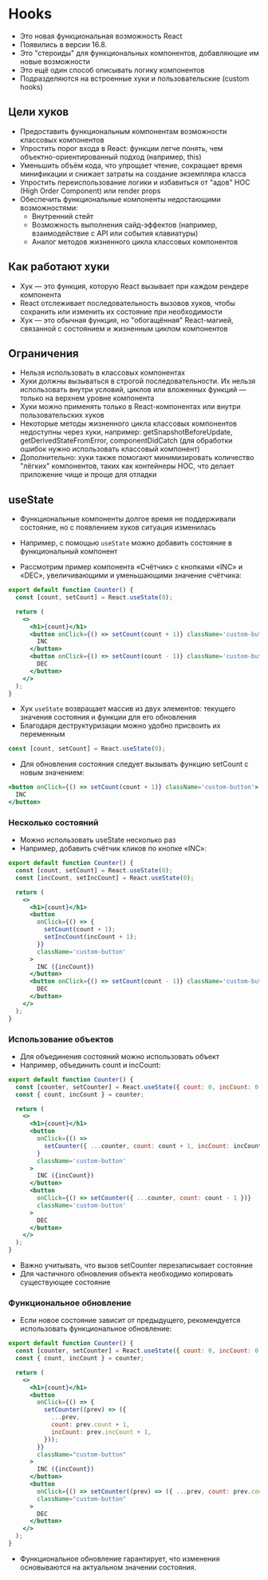 # Hooks

- Это новая функциональная возможность React
- Появились в версии 16.8.
- Это "стероиды" для функциональных компонентов, добавляющие им новые возможности
- Это ещё один способ описывать логику компонентов
- Подразделяются на встроенные хуки и пользовательские (custom hooks)

## Цели хуков

- Предоставить функциональным компонентам возможности классовых компонентов
- Упростить порог входа в React: функции легче понять, чем объектно-ориентированный подход (например, this)
- Уменьшить объём кода, что упрощает чтение, сокращает время минификации и снижает затраты на создание экземпляра класса
- Упростить переиспользование логики и избавиться от "адов" HOC (High Order Component) или render props
- Обеспечить функциональные компоненты недостающими возможностями:
  - Внутренний стейт
  - Возможность выполнения сайд-эффектов (например, взаимодействие с API или события клавиатуры)
  - Аналог методов жизненного цикла классовых компонентов

## Как работают хуки

- Хук — это функция, которую React вызывает при каждом рендере компонента
- React отслеживает последовательность вызовов хуков, чтобы сохранить или изменить их состояние при необходимости
- Хук — это обычная функция, но "обогащённая" React-магией, связанной с состоянием и жизненным циклом компонентов

## Ограничения

- Нельзя использовать в классовых компонентах
- Хуки должны вызываться в строгой последовательности. Их нельзя использовать внутри условий, циклов или вложенных функций — только на верхнем уровне компонента
- Хуки можно применять только в React-компонентах или внутри пользовательских хуков
- Некоторые методы жизненного цикла классовых компонентов недоступны через хуки, например: getSnapshotBeforeUpdate, getDerivedStateFromError, componentDidCatch (для обработки ошибок нужно использовать классовый компонент)
- Дополнительно: хуки также помогают минимизировать количество "лёгких" компонентов, таких как контейнеры HOC, что делает приложение чище и проще для отладки

## useState

- Функциональные компоненты долгое время не поддерживали состояние, но с появлением хуков ситуация изменилась
- Например, с помощью `useState` можно добавить состояние в функциональный компонент

- Рассмотрим пример компонента «Счётчик» с кнопками «INC» и «DEC», увеличивающими и уменьшающими значение счётчика:

```jsx
export default function Counter() {
  const [count, setCount] = React.useState(0);

  return (
    <>
      <h1>{count}</h1>
      <button onClick={() => setCount(count + 1)} className='custom-button'>
        INC
      </button>
      <button onClick={() => setCount(count - 1)} className='custom-button'>
        DEC
      </button>
    </>
  );
}
```

- Хук `useState` возвращает массив из двух элементов: текущего значения состояния и функции для его обновления
- Благодаря деструктуризации можно удобно присвоить их переменным

```jsx
const [count, setCount] = React.useState(0);
```

- Для обновления состояния следует вызывать функцию setCount с новым значением:

```jsx
<button onClick={() => setCount(count + 1)} className='custom-button'>
  INC
</button>
```

### Несколько состояний

- Можно использовать useState несколько раз
- Например, добавить счётчик кликов по кнопке «INC»:

```jsx
export default function Counter() {
  const [count, setCount] = React.useState(0);
  const [incCount, setIncCount] = React.useState(0);

  return (
    <>
      <h1>{count}</h1>
      <button
        onClick={() => {
          setCount(count + 1);
          setIncCount(incCount + 1);
        }}
        className='custom-button'
      >
        INC ({incCount})
      </button>
      <button onClick={() => setCount(count - 1)} className='custom-button'>
        DEC
      </button>
    </>
  );
}
```

### Использование объектов

- Для объединения состояний можно использовать объект
- Например, объединить count и incCount:

```jsx
export default function Counter() {
  const [counter, setCounter] = React.useState({ count: 0, incCount: 0 });
  const { count, incCount } = counter;

  return (
    <>
      <h1>{count}</h1>
      <button
        onClick={() =>
          setCounter({ ...counter, count: count + 1, incCount: incCount + 1 })
        }
        className='custom-button'
      >
        INC ({incCount})
      </button>
      <button
        onClick={() => setCounter({ ...counter, count: count - 1 })}
        className='custom-button'
      >
        DEC
      </button>
    </>
  );
}
```

- Важно учитывать, что вызов setCounter перезаписывает состояние
- Для частичного обновления объекта необходимо копировать существующее состояние

### Функциональное обновление

- Если новое состояние зависит от предыдущего, рекомендуется использовать функциональное обновление:

```jsx
export default function Counter() {
  const [counter, setCounter] = React.useState({ count: 0, incCount: 0 });
  const { count, incCount } = counter;

  return (
    <>
      <h1>{count}</h1>
      <button
        onClick={() => {
          setCounter((prev) => ({
            ...prev,
            count: prev.count + 1,
            incCount: prev.incCount + 1,
          }));
        }}
        className="custom-button"
      >
        INC ({incCount})
      </button>
      <button
        onClick={() => setCounter((prev) => ({ ...prev, count: prev.count - 1 }))}
        className="custom-button"
      >
        DEC
      </button>
    </>
  );
}
```

- Функциональное обновление гарантирует, что изменения основываются на актуальном значении состояния.
